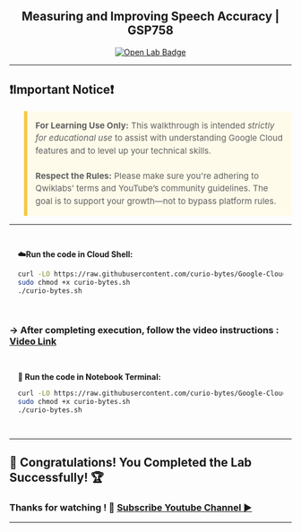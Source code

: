 <h2 align="center">
Measuring and Improving Speech Accuracy | GSP758
</h2>

<div align="center">
  <a href="https://www.cloudskillsboost.google/games/6215/labs/39416" target="_blank" rel="noopener noreferrer">
    <img src="https://img.shields.io/badge/Open_Lab-Cloud_Skills_Boost-4285F4?style=for-the-badge&logo=google&logoColor=white&labelColor=34A853" alt="Open Lab Badge">
  </a>
</div>

---

## ❗Important Notice❗

<blockquote style="background-color: #fffbea; border-left: 6px solid #f7c948; padding: 1em; font-size: 15px; line-height: 1.5;">
  <strong>For Learning Use Only:</strong> This walkthrough is intended <em>strictly for educational use</em> to assist with understanding Google Cloud features and to level up your technical skills.
  <br><br>
  <strong>Respect the Rules:</strong> Please make sure you're adhering to Qwiklabs’ terms and YouTube’s community guidelines. The goal is to support your growth—not to bypass platform rules.
</blockquote>

---

<div style="padding: 15px; margin: 10px 0;">
<p><strong>☁️Run the code in Cloud Shell:</strong></p>

```bash
curl -LO https://raw.githubusercontent.com/curio-bytes/Google-Cloud-Arcade/main/Exploring%20Cost-optimization%20for%20GKE%20Virtual%20Machines/curio-bytes.sh
sudo chmod +x curio-bytes.sh
./curio-bytes.sh
```
</div>

### -> After completing execution, follow the video instructions : [Video Link](https://youtu.be/Jznat7xYc08)

<div style="padding: 15px; margin: 10px 0;">
<p><strong>📔 Run the code in Notebook Terminal:</strong></p>

```bash
curl -LO https://raw.githubusercontent.com/curio-bytes/Google-Cloud-Arcade/main/Exploring%20Cost-optimization%20for%20GKE%20Virtual%20Machines/curio-bytes.sh
sudo chmod +x curio-bytes.sh
./curio-bytes.sh
```
</div>

---
## 🎉 Congratulations! You Completed the Lab Successfully! 🏆

### Thanks for watching ! 💮 [Subscribe Youtube Channel ▶️](https://youtube.com/@curio_bytes_15?si=rJfZC1bLswC79o3V)
---
